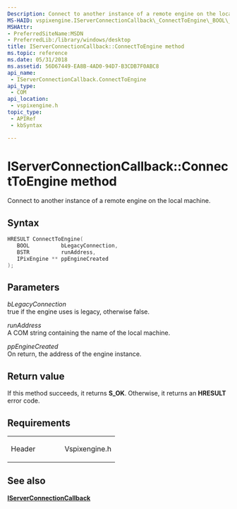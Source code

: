 ```yaml
---
Description: Connect to another instance of a remote engine on the local machine.
MS-HAID: vspixengine.IServerConnectionCallback\_ConnectToEngine\_BOOL\_BSTR\_IPixEngine\_ptr\_ptr
MSHAttr:
- PreferredSiteName:MSDN
- PreferredLib:/library/windows/desktop
title: IServerConnectionCallback::ConnectToEngine method
ms.topic: reference
ms.date: 05/31/2018
ms.assetid: 56D67449-EA8B-4AD0-94D7-B3CDB7F0ABC8
api_name: 
 - IServerConnectionCallback.ConnectToEngine
api_type: 
 - COM
api_location: 
 - vspixengine.h
topic_type: 
 - APIRef
 - kbSyntax

---
```


# <span id="vspixengine.iserverconnectioncallback_connecttoengine_bool_bstr_ipixengine_ptr_ptr"></span>IServerConnectionCallback::ConnectToEngine method

Connect to another instance of a remote engine on the local machine.

## Syntax


```C++
HRESULT ConnectToEngine(
   BOOL          bLegacyConnection,
   BSTR          runAddress,
   IPixEngine ** ppEngineCreated
);
```

## Parameters

*bLegacyConnection*   
true if the engine uses is legacy, otherwise false.

*runAddress*   
A COM string containing the name of the local machine.

*ppEngineCreated*   
On return, the address of the engine instance.

## Return value

If this method succeeds, it returns **S\_OK**. Otherwise, it returns an **HRESULT** error code.

## Requirements

<table><colgroup><col style="width: 50%" /><col style="width: 50%" /></colgroup><tbody><tr class="odd"><td><p>Header</p></td><td>Vspixengine.h</td></tr></tbody></table>

## <span id="see_also"></span>See also

[**IServerConnectionCallback**](/windows/desktop/direct3dtools/iserverconnectioncallback)

 

 